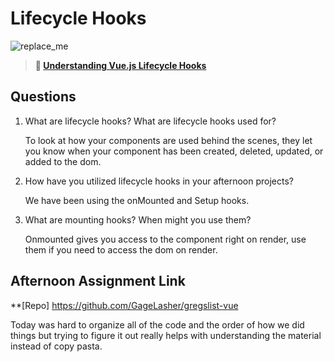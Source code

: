 # Lifecycle Hooks

![replace_me](https://codeworks.blob.core.windows.net/public/assets/img/illustrations/placeholder.svg)

> **📖 [Understanding Vue.js Lifecycle Hooks](https://codeworksacademy.com/fs-student-guide/resources/wk6/03-Vue-Lifecycle-Hooks)**

## Questions

1. What are lifecycle hooks? What are lifecycle hooks used for?

    To look at how your components are used behind the scenes, they let you know when your component has been created, deleted, updated, or added to the dom.

2. How have you utilized lifecycle hooks in your afternoon projects?

    We have been using the onMounted and Setup hooks.

3. What are mounting hooks? When might you use them?

    Onmounted gives you access to the component right on render, use them if you need to access the dom on render.

## Afternoon Assignment Link

**[Repo] https://github.com/GageLasher/gregslist-vue


Today was hard to organize all of the code and the order of how we did things but trying to figure it out really helps with understanding the material instead of copy pasta.